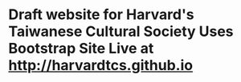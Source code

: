 Draft website for Harvard's Taiwanese Cultural Society
Uses Bootstrap
Site Live at http://harvardtcs.github.io
====================
